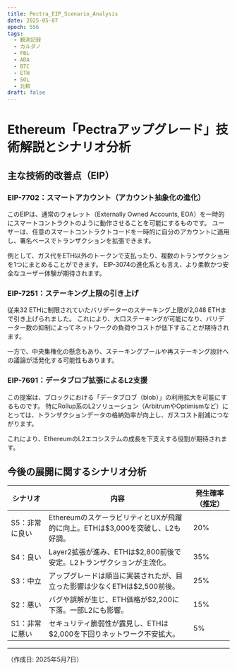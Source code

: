```yaml
---
title: Pectra_EIP_Scenario_Analysis
date: 2025-05-07
epoch: 556
tags:
  - 観測記録
  - カルダノ
  - FBL
  - ADA
  - BTC
  - ETH
  - SOL
  - 比較
draft: false
---
```

# Ethereum「Pectraアップグレード」技術解説とシナリオ分析

## 主な技術的改善点（EIP）

### EIP-7702：スマートアカウント（アカウント抽象化の進化）
このEIPは、通常のウォレット（Externally Owned Accounts, EOA）を一時的にスマートコントラクトのように動作させることを可能にするものです。
ユーザーは、任意のスマートコントラクトコードを一時的に自分のアカウントに適用し、署名ベースでトランザクションを拡張できます。

例として、ガス代をETH以外のトークンで支払ったり、複数のトランザクションを1つにまとめることができます。
EIP-3074の進化系とも言え、より柔軟かつ安全なユーザー体験が期待されます。

### EIP-7251：ステーキング上限の引き上げ
従来32 ETHに制限されていたバリデーターのステーキング上限が2,048 ETHまで引き上げられました。
これにより、大口ステーキングが可能になり、バリデーター数の抑制によってネットワークの負荷やコストが低下することが期待されます。

一方で、中央集権化の懸念もあり、ステーキングプールや再ステーキング設計への議論が活発化する可能性もあります。

### EIP-7691：データブロブ拡張によるL2支援
この提案は、ブロックにおける「データブロブ（blob）」の利用拡大を可能にするものです。
特にRollup系のL2ソリューション（ArbitrumやOptimismなど）にとっては、トランザクションデータの格納効率が向上し、ガスコスト削減につながります。

これにより、EthereumのL2エコシステムの成長を下支えする役割が期待されます。

## 今後の展開に関するシナリオ分析

| シナリオ | 内容 | 発生確率（推定） |
|----------|------|------------------|
| S5：非常に良い | EthereumのスケーラビリティとUXが飛躍的に向上。ETHは$3,000を突破し、L2も好調。 | 20% |
| S4：良い | Layer2拡張が進み、ETHは$2,800前後で安定。L2トランザクションが主流化。 | 35% |
| S3：中立 | アップグレードは順当に実装されたが、目立った影響は少なくETHは$2,500前後。 | 25% |
| S2：悪い | バグや誤解が生じ、ETH価格が$2,200に下落。一部L2にも影響。 | 15% |
| S1：非常に悪い | セキュリティ脆弱性が露見し、ETHは$2,000を下回りネットワーク不安拡大。 | 5% |


---

（作成日: 2025年5月7日）